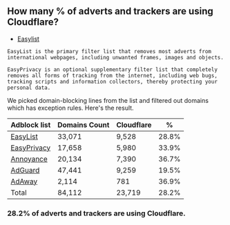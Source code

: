 ## How many % of adverts and trackers are using Cloudflare?


- [Easylist](https://web.archive.org/web/20210516110248/https://easylist.to/)
```
EasyList is the primary filter list that removes most adverts from international webpages, including unwanted frames, images and objects.

EasyPrivacy is an optional supplementary filter list that completely removes all forms of tracking from the internet, including web bugs, tracking scripts and information collectors, thereby protecting your personal data.
```


We picked domain-blocking lines from the list and filtered out domains which has exception rules.
Here's the result.


| Adblock list | Domains Count | Cloudflare | % |
| --- | --- | --- | --- |
| [EasyList](https://easylist.to/easylist/easylist.txt) | 33,071 | 9,528 | 28.8% |
| [EasyPrivacy](https://easylist.to/easylist/easyprivacy.txt) | 17,658 | 5,980 | 33.9% |
| [Annoyance](https://secure.fanboy.co.nz/fanboy-annoyance.txt) | 20,134 | 7,390 | 36.7% |
| [AdGuard](https://adguardteam.github.io/AdGuardSDNSFilter/Filters/filter.txt) | 47,441 | 9,259 | 19.5% |
| [AdAway](https://raw.githubusercontent.com/AdAway/adaway.github.io/master/hosts.txt) | 2,114 | 781 | 36.9% |
| Total | 84,112 | 23,719 | 28.2% |


### 28.2% of adverts and trackers are using Cloudflare.